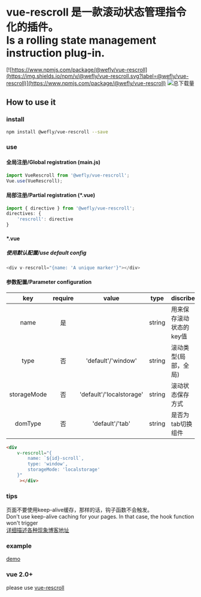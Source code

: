 # vue-rescroll 是一款滚动状态管理指令化的插件。</br>Is a rolling state management instruction plug-in.

[![https://www.npmjs.com/package/@wefly/vue-rescroll](https://img.shields.io/npm/v/@wefly/vue-rescroll.svg?label=@wefly/vue-rescroll)](https://www.npmjs.com/package/@wefly/vue-rescroll)  ![总下载量](https://img.shields.io/npm/dt/@wefly/vue-rescroll.svg)

## How to use it

### install
```bash
npm install @wefly/vue-rescroll --save
```
### use
#### 全局注册/Global registration (main.js)
```javascript
import VueRescroll from '@wefly/vue-rescroll';
Vue.use(VueRescroll);
```
#### 局部注册/Partial registration (*.vue)
```javascript
import { directive } from '@wefly/vue-rescroll';
directives: {
    'rescroll': directive
}
```
#### *.vue
##### 使用默认配置/use default config
```javascript
<div v-rescroll="{name: 'A unique marker'}"></div>
```
#### 参数配置/Parameter configuration
| key  | require |  value |  type | discribe |  
| :--: | :-----: | :----: | :---: | -------- |  
| name | 是 |        | string | 用来保存滚动状态的key值 |
| type | 否 | 'default'/'window' | string | 滚动类型(局部，全局) |
| storageMode | 否 | 'default'/'localstorage' | string | 滚动状态保存方式 |
| domType | 否 | 'default'/'tab' | string | 是否为tab切换组件 |
```html
<div
    v-rescroll="{
        name: `${id}-scroll`,
        type: 'window',
        storageMode: 'localstorage'
    }"
     ></div>
```
### tips
页面不要使用keep-alive缓存，那样的话，钩子函数不会触发。</br>
Don't use keep-alive caching for your pages. In that case, the hook function won't trigger</br>
[详细描述各种现象博客地址](https://blog.csdn.net/theoneEmperor/article/details/82669022)

### example
[demo](https://github.com/Vitaminaq/cfsw-vue-cli3.0/tree/vue-3.0)

### vue 2.0+
please use [vue-rescroll](https://github.com/Vitaminaq/vue-rescroll)